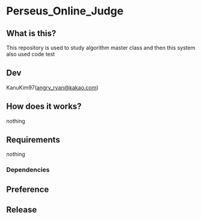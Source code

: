# Perseus_Online_Judge

## What is this?
  This repository is used to study algorithm master class
  and then this system also used code test 
  
## Dev 
 KanuKim97(angry_ryan@kakao.com)
 

## How does it works?
  nothing
 
## Requirements 
  nothing

### Dependencies

## Preference

## Release
